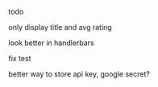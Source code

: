todo

only display title and avg rating

look better in handlerbars

fix test

better way to store api key, google secret?